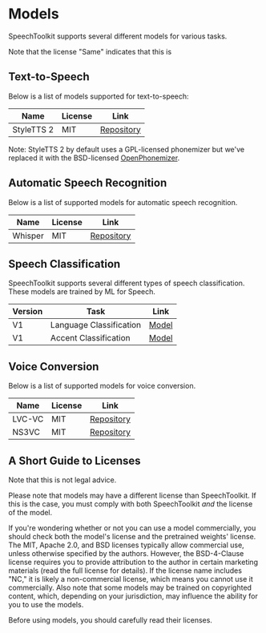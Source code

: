 # Models

SpeechToolkit supports several different models for various tasks.

Note that the license "Same" indicates that this is 

## Text-to-Speech

Below is a list of models supported for text-to-speech:

| Name    | License | Link                                            |
| ------- | ------- | ----------------------------------------------- |
| StyleTTS 2 | MIT     | [Repository](https://github.com/yl4579/StyleTTS2) |

Note: StyleTTS 2 by default uses a GPL-licensed phonemizer but we've replaced it with the BSD-licensed [OpenPhonemizer](https://github.com/NeuralVox/OpenPhonemizer).

## Automatic Speech Recognition

Below is a list of supported models for automatic speech recognition.

| Name    | License | Link                                            |
| ------- | ------- | ----------------------------------------------- |
| Whisper | MIT     | [Repository](https://github.com/openai/whisper) |

## Speech Classification

SpeechToolkit supports several different types of speech classification. These models are trained by ML for Speech.

| Version | Task                    | Link                                                                  |
| ------- | ----------------------- | --------------------------------------------------------------------- |
| V1      | Language Classification | [Model](https://huggingface.co/ml-for-speech/language-classification) |
| V1      | Accent Classification   | [Model](https://huggingface.co/ml-for-speech/accent-classification)   |

## Voice Conversion

Below is a list of supported models for voice conversion.

| Name   | License | Link                                                 |
| ------ | ------- | ---------------------------------------------------- |
| LVC-VC | MIT     | [Repository](https://github.com/wonjune-kang/lvc-vc) |
| NS3VC  | MIT     | [Repository](https://github.com/open-mmlab/Amphion)  |

## A Short Guide to Licenses

Note that this is not legal advice.

Please note that models may have a different license than SpeechToolkit. If this is the case, you must comply with both SpeechToolkit *and* the license of the model.

If you're wondering whether or not you can use a model commercially, you should check both the model's license and the pretrained weights' license. The MIT, Apache 2.0, and BSD licenses typically allow commercial use, unless otherwise specified by the authors. However, the BSD-4-Clause license requires you to provide attribution to the author in certain marketing materials (read the full license for details). If the license name includes "NC," it is likely a non-commercial license, which means you cannot use it commercially. Also note that some models may be trained on copyrighted content, which, depending on your jurisdiction, may influence the ability for you to use the models.

Before using models, you should carefully read their licenses.
